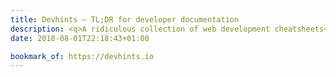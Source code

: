 ```yaml
---
title: Devhints — TL;DR for developer documentation
description: <q>A ridiculous collection of web development cheatsheets</q>
date: 2018-08-01T22:18:43+01:00

bookmark_of: https://devhints.io
---
```

